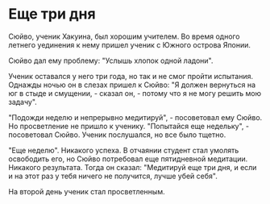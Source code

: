 # Еще три дня

Сюйво, ученик Хакуина, был хорошим учителем. Во время одного летнего уединения к нему пришел ученик с Южного острова Японии.

Сюйво дал ему проблему: "Услышь хлопок одной ладони".

Ученик оставался у него три года, но так и не смог пройти испытания. Однажды ночью он в слезах пришел к Сюйво: "Я должен вернуться на юг в стыде и смущении, - сказал он, - потому что я не могу решить мою задачу".

"Подожди неделю и непрерывно медитируй", - посоветовал ему Сюйво. Но просветление не пришло к ученику. "Попытайся еще недельку", - посоветовал Сюйво. Ученик послушался, но все было тщетно.

"Еще неделю". Никакого успеха. В отчаянии студент стал умолять освободить его, но Сюйво потребовал еще пятидневной медитации. Никакого результата. Тогда он сказал: "Медитируй еще три дня, и если и на этот раз у тебя ничего не получится, лучше убей себя".

На второй день ученик стал просветленным.
